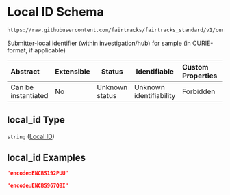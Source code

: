 # Local ID Schema

```txt
https://raw.githubusercontent.com/fairtracks/fairtracks_standard/v1/current/json/schema/fairtracks_sample.schema.json#/properties/local_id
```

Submitter-local identifier (within investigation/hub) for sample (in CURIE-format, if applicable)


| Abstract            | Extensible | Status         | Identifiable            | Custom Properties | Additional Properties | Access Restrictions | Defined In                                                                                             |
| :------------------ | ---------- | -------------- | ----------------------- | :---------------- | --------------------- | ------------------- | ------------------------------------------------------------------------------------------------------ |
| Can be instantiated | No         | Unknown status | Unknown identifiability | Forbidden         | Allowed               | none                | [fairtracks_sample.schema.json\*](../json/schema/fairtracks_sample.schema.json "open original schema") |

## local_id Type

`string` ([Local ID](fairtracks_sample-properties-local-id.md))

## local_id Examples

```json
"encode:ENCBS192PUU"
```

```json
"encode:ENCBS967QBI"
```

